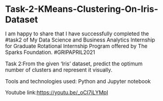 # Task-2-KMeans-Clustering-On-Iris-Dataset
<big>
I am happy to share that I have successfully completed the #task2 of My Data Science and Business Analytics Internship for Graduate Rotational Internship Program offered by The Sparks Foundation.
#GRIPAPRIL2021

Task 2:From the given ‘Iris’ dataset, predict the optimum number of clusters and represent it visually.

Tools and technologies used: Python and Jupyter notebook

Youtube link:https://youtu.be/_oCI7iLYMpI

</big>
